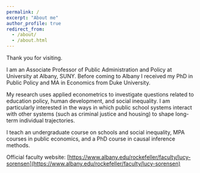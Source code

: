 ```yaml
---
permalink: /
excerpt: "About me"
author_profile: true
redirect_from: 
  - /about/
  - /about.html
---
```


Thank you for visiting.

I am an Associate Professor of Public Administration and Policy at University at Albany, SUNY. Before coming to Albany I received my PhD in Public Policy and MA in Economics from Duke University.

My research uses applied econometrics to investigate questions related to education policy, human development, and social inequality. I am particularly interested in the ways in which public school systems interact with other systems (such as criminal justice and housing) to shape long-term individual trajectories.

I teach an undergraduate course on schools and social inequality, MPA courses in public economics, and a PhD course in causal inference methods.

Official faculty website: [https://www.albany.edu/rockefeller/faculty/lucy-sorensen](https://www.albany.edu/rockefeller/faculty/lucy-sorensen)
